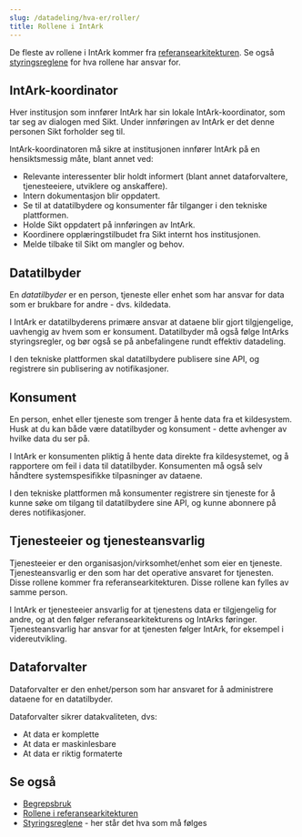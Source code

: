```yaml
---
slug: /datadeling/hva-er/roller/
title: Rollene i IntArk
---
```


De fleste av rollene i IntArk kommer fra
[referansearkitekturen](https://unit-norge.github.io/unit-ra/main/B%C3%B8ker/Referansearkitektur%20for%20deling%20av%20data%20i%20h%C3%B8yere%20utdanning%20og%20forsking.html#_roller_og_ansvar_for_informasjonsforvaltning).
Se også [styringsreglene](/docs/datadeling/styringsregler) for hva rollene har
ansvar for.


## IntArk-koordinator

Hver institusjon som innfører IntArk har sin lokale IntArk-koordinator, som tar
seg av dialogen med Sikt. Under innføringen av IntArk er det denne personen
Sikt forholder seg til.

IntArk-koordinatoren må sikre at institusjonen innfører IntArk på en
hensiktsmessig måte, blant annet ved:

- Relevante interessenter blir holdt informert (blant annet dataforvaltere,
  tjenesteeiere, utviklere og anskaffere).
- Intern dokumentasjon blir oppdatert.
- Se til at datatilbydere og konsumenter får tilganger i den tekniske
  plattformen.
- Holde Sikt oppdatert på innføringen av IntArk.
- Koordinere opplæringstilbudet fra Sikt internt hos institusjonen.
- Melde tilbake til Sikt om mangler og behov.


## Datatilbyder

En *datatilbyder* er en person, tjeneste eller enhet som har ansvar for data
som er brukbare for andre - dvs. kildedata.

I IntArk er datatilbyderens primære ansvar at dataene blir gjort tilgjengelige,
uavhengig av hvem som er konsument. Datatilbyder må også følge IntArks
styringsregler, og bør også se på anbefalingene rundt effektiv datadeling.

I den tekniske plattformen skal datatilbydere publisere sine API, og registrere
sin publisering av notifikasjoner.


## Konsument

En person, enhet eller tjeneste som trenger å hente data fra et kildesystem.
Husk at du kan både være datatilbyder og konsument - dette avhenger av hvilke
data du ser på.

I IntArk er konsumenten pliktig å hente data direkte fra kildesystemet, og å
rapportere om feil i data til datatilbyder. Konsumenten må også selv håndtere
systemspesifikke tilpasninger av dataene.

I den tekniske plattformen må konsumenter registrere sin tjeneste for å kunne
søke om tilgang til datatilbydere sine API, og kunne abonnere på deres
notifikasjoner.


## Tjenesteeier og tjenesteansvarlig

Tjenesteeier er den organisasjon/virksomhet/enhet som eier en tjeneste.
Tjenesteansvarlig er den som har det operative ansvaret for tjenesten. Disse
rollene kommer fra referansearkitekturen. Disse rollene kan fylles av samme
person.

I IntArk er tjenesteeier ansvarlig for at tjenestens data er tilgjengelig for
andre, og at den følger referansearkitekturens og IntArks føringer.
Tjenesteansvarlig har ansvar for at tjenesten følger IntArk, for eksempel i
videreutvikling.


## Dataforvalter

Dataforvalter er den enhet/person som har ansvaret for å administrere dataene
for en datatilbyder.

Dataforvalter sikrer datakvaliteten, dvs:

+ At data er komplette
+ At data er maskinlesbare
+ At data er riktig formaterte


## Se også

* [Begrepsbruk](/docs/datadeling/begreper)
* [Rollene i referansearkitekturen](https://unit-norge.github.io/unit-ra/main/B%C3%B8ker/Referansearkitektur%20for%20deling%20av%20data%20i%20h%C3%B8yere%20utdanning%20og%20forsking.html#_roller_og_ansvar_for_informasjonsforvaltning)
* [Styringsreglene](/docs/datadeling/styringsregler) - her står det hva som må
følges
